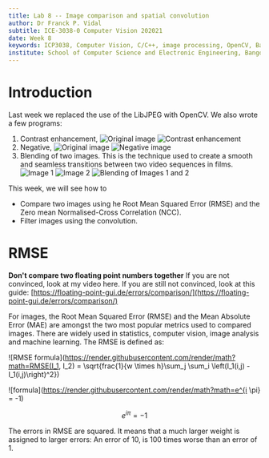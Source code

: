```yaml
---
title: Lab 8 -- Image comparison and spatial convolution
author: Dr Franck P. Vidal
subtitle: ICE-3038-0 Computer Vision 202021
date: Week 8
keywords: ICP3038, Computer Vision, C/C++, image processing, OpenCV, Bangor University, School of Computer Science and Electronic Engineering
institute: School of Computer Science and Electronic Engineering, Bangor University
---
```


# Introduction

Last week we replaced the use of the LibJPEG with OpenCV. We also wrote a few programs:

1. Contrast enhancement, ![Original image](img/original.jpg) ![Contrast enhancement](img/improved_contrast.jpg)
2. Negative, ![Original image](img/original.jpg) ![Negative image](img/negative.jpg)
3. Blending of two images. This is the technique used to create a smooth and seamless transitions between two video sequences in films.![Image 1](img/original.jpg) ![Image 2](img/negative.jpg)  ![Blending of Images 1 and 2](img/blend.gif)  

This week, we will see how to

- Compare two images using he Root Mean Squared Error (RMSE) and the Zero mean Normalised-Cross Correlation (NCC).
- Filter images using the convolution.

# RMSE

**Don't compare two floating point numbers together**
If you are not convinced, look at my video here.
If you are still not convinced, look at this guide: [https://floating-point-gui.de/errors/comparison/](https://floating-point-gui.de/errors/comparison/)

For images, the Root Mean Squared Error (RMSE) and the Mean Absolute Error (MAE) are amongst the two most popular metrics used to compared images. There are widely used in statistics, computer vision, image analysis and machine learning. The RMSE is defined as:

![RMSE formula](https://render.githubusercontent.com/render/math?math=RMSE(I_1, I_2) = \sqrt{frac{1}{w \times h}\sum_j \sum_i \left(I_1(i,j) - I_1(i,j)\right)^2})

![formula](https://render.githubusercontent.com/render/math?math=e^{i \pi} = -1)

```math
e^{i \pi} = -1
```

The errors in RMSE are squared. It means that a much larger weight is assigned to larger errors: An error of 10, is 100 times worse than an error of 1.


<!--


between two images
(hint: if the images have different sizes, throw an error or return a large number, e.g.
FLT_MAX that is declared in the cfloat header file). The RMSE can be used to measure
how different two images are. It is:
• 0 if they are the same; and
• > 0 if they are different.
2. The Zero mean Normalised-Cross Correlation (NCC) between two images
(hint: if the images have different sizes, throw an error). The ZNCC can be used to
measure how similar two images are. It is:
• 1 if they are fully correlated (i.e. they are extremely close to each other);
• 0 if they are fully uncorrelated (i.e. they are extremely different); and
• -1 if they are fully anticorrelated (i.e. one if the negative of the other one).
(hint: if the images have different sizes, throw an error or return 0) -->
